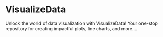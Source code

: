# VisualizeData
Unlock the world of data visualization with VisualizeData! Your one-stop repository for creating impactful plots, line charts, and more....
